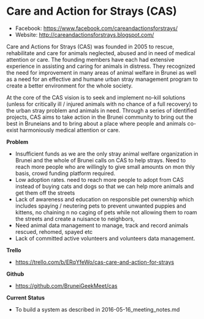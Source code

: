 # Care and Action for Strays (CAS)
- Facebook: https://www.facebook.com/careandactionsforstrays/
- Website: http://careandactionsforstrays.blogspot.com/

Care and Actions for Strays (CAS) was founded in 2005 to rescue, rehabilitate and care for animals neglected, abused and in need of medical attention or care. The founding members have each had extensive experience in assisting and caring for animals in distress. They recognized the need for improvement in many areas of animal welfare in Brunei as well as a need for an effective and humane urban stray management program to create a better environment for the whole society.

At the core of the CAS vision is to seek and implement no-kill solutions (unless for critically ill / injured animals with no chance of a full recovery) to the urban stray problem and animals in need. Through a series of identified projects, CAS aims to take action in the Brunei community to bring out the best in Bruneians and to bring about a place where people and animals co-exist harmoniously medical attention or care.

**Problem**
- Insufficient funds as we are the only stray animal welfare organization in Brunei and the whole of Brunei calls on CAS to help strays. Need to reach more people who are willingly to give small amounts on mon thly basis, crowd funding platform required.
- Low adoption rates. need to reach more people to adopt from CAS instead of buying cats and dogs so that we can help more animals and get them off the streets
- Lack of awareness and education on responsible pet ownership which includes spaying / neutering pets to prevent unwanted puppies and kittens, no chaining n no caging of pets while not allowing them to roam the streets and create a nuisance to neighbors,
- Need animal data management to manage, track and record animals rescued, rehomed, spayed etc
- Lack of committed active volunteers and volunteers data management.

**Trello**
- https://trello.com/b/ERqYfeWo/cas-care-and-action-for-strays

**Github**
- https://github.com/BruneiGeekMeet/cas

**Current Status**
- To build a system as described in 2016-05-16_meeting_notes.md

